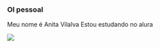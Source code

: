 ### OI pessoal

Meu nome é Anita Vilalva
Estou estudando no alura

![](https://media3.giphy.com/media/2QHLYZFJgjsFq/giphy.gif?cid=ecf05e4737crxlf66ie5isowlcre2l5wik09ffi0ghw3nrsb&ep=v1_gifs_search&rid=giphy.gif&ct=g)
